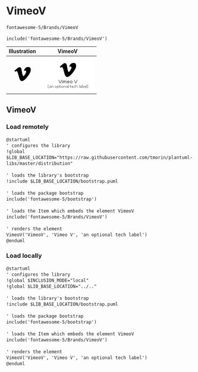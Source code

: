 # VimeoV


```text
fontawesome-5/Brands/VimeoV
```

```text
include('fontawesome-5/Brands/VimeoV')
```



| Illustration | VimeoV |
| :---: | :---: |
| ![illustration for Illustration](../../fontawesome-5/Brands/VimeoV.png) | ![illustration for VimeoV](../../fontawesome-5/Brands/VimeoV.Local.png) |




## VimeoV

### Load remotely
```plantuml
@startuml
' configures the library
!global $LIB_BASE_LOCATION="https://raw.githubusercontent.com/tmorin/plantuml-libs/master/distribution"

' loads the library's bootstrap
!include $LIB_BASE_LOCATION/bootstrap.puml

' loads the package bootstrap
include('fontawesome-5/bootstrap')

' loads the Item which embeds the element VimeoV
include('fontawesome-5/Brands/VimeoV')

' renders the element
VimeoV('VimeoV', 'Vimeo V', 'an optional tech label')
@enduml
```

### Load locally
```plantuml
@startuml
' configures the library
!global $INCLUSION_MODE="local"
!global $LIB_BASE_LOCATION="../.."

' loads the library's bootstrap
!include $LIB_BASE_LOCATION/bootstrap.puml

' loads the package bootstrap
include('fontawesome-5/bootstrap')

' loads the Item which embeds the element VimeoV
include('fontawesome-5/Brands/VimeoV')

' renders the element
VimeoV('VimeoV', 'Vimeo V', 'an optional tech label')
@enduml
```

